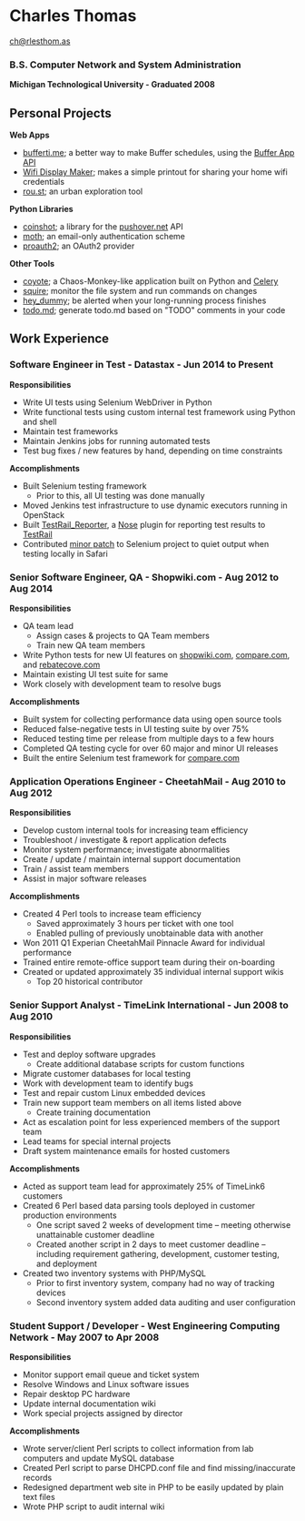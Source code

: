 # Charles Thomas
[ch@rlesthom.as](mailto:ch@rlesthom.as)

### B.S. Computer Network and System Administration
**Michigan Technological University - Graduated 2008**

## Personal Projects
**Web Apps**

* [bufferti.me](http://www.bufferti.me); a better way to make Buffer schedules, using the [Buffer App API](http://bufferapp.com)
* [Wifi Display Maker](http://wifidisplaymaker.com); makes a simple printout for sharing your home wifi credentials
* [rou.st](http://roust.herokuapp.com); an urban exploration tool

**Python Libraries**

* [coinshot](https://pypi.python.org/pypi/coinshot); a library for the [pushover.net](http://pushover.net) API
* [moth](https://pypi.python.org/pypi/moth); an email-only authentication scheme
* [proauth2](https://pypi.python.org/pypi/proauth2); an OAuth2 provider

**Other Tools**

* [coyote](https://github.com/charlesthomas/coyote); a Chaos-Monkey-like application built on Python and [Celery](http://www.celeryproject.org/)
* [squire](https://github.com/charlesthomas/squire); monitor the file system and run commands on changes
* [hey_dummy](https://github.com/charlesthomas/hey_dummy); be alerted when your long-running process finishes
* [todo.md](https://github.com/charlesthomas/todo.md); generate todo.md based on "TODO" comments in your code

## Work Experience
### Software Engineer in Test - Datastax - Jun 2014 to Present
**Responsibilities**

* Write UI tests using Selenium WebDriver in Python
* Write functional tests using custom internal test framework using Python and shell
* Maintain test frameworks
* Maintain Jenkins jobs for running automated tests
* Test bug fixes / new features by hand, depending on time constraints

**Accomplishments**

* Built Selenium testing framework
	* Prior to this, all UI testing was done manually
* Moved Jenkins test infrastructure to use dynamic executors running in OpenStack
* Built [TestRail_Reporter](https://github.com/charlesthomas/testrail_reporter), a [Nose](https://nose.readthedocs.io/en/latest/index.html) plugin for reporting test results to [TestRail](http://www.gurock.com/testrail/)
* Contributed [minor patch](https://github.com/SeleniumHQ/selenium/pull/244) to Selenium project to quiet output when testing locally in Safari

### Senior Software Engineer, QA - Shopwiki.com - Aug 2012 to Aug 2014
**Responsibilities**

* QA team lead
	* Assign cases & projects to QA Team members
	* Train new QA team members
* Write Python tests for new UI features on [shopwiki.com](http://shopwiki.com), [compare.com](http://compare.com), and [rebatecove.com](http://rebatecove.com)
* Maintain existing UI test suite for same
* Work closely with development team to resolve bugs

**Accomplishments**

* Built system for collecting performance data using open source tools
* Reduced false-negative tests in UI testing suite by over 75%
* Reduced testing time per release from multiple days to a few hours
* Completed QA testing cycle for over 60 major and minor UI releases
* Built the entire Selenium test framework for [compare.com](http://compare.com)

### Application Operations Engineer - CheetahMail - Aug 2010 to Aug 2012
**Responsibilities**

* Develop custom internal tools for increasing team efficiency
* Troubleshoot / investigate & report application defects
* Monitor system performance; investigate abnormalities
* Create / update / maintain internal support documentation
* Train / assist team members
* Assist in major software releases

**Accomplishments**

* Created 4 Perl tools to increase team efficiency
	* Saved approximately 3 hours per ticket with one tool
	* Enabled pulling of previously unobtainable data with another
* Won 2011 Q1 Experian CheetahMail Pinnacle Award for individual performance
* Trained entire remote-office support team during their on-boarding
* Created or updated approximately 35 individual internal support wikis
	* Top 20 historical contributor

### Senior Support Analyst - TimeLink International - Jun 2008 to Aug 2010
**Responsibilities**

* Test and deploy software upgrades
	* Create additional database scripts for custom functions
* Migrate customer databases for local testing
* Work with development team to identify bugs
* Test and repair custom Linux embedded devices
* Train new support team members on all items listed above
	* Create training documentation
* Act as escalation point for less experienced members of the support team
* Lead teams for special internal projects
* Draft system maintenance emails for hosted customers

**Accomplishments**

* Acted as support team lead for approximately 25% of TimeLink6 customers
* Created 6 Perl based data parsing tools deployed in customer production environments
	* One script saved 2 weeks of development time – meeting otherwise unattainable customer deadline
	* Created another script in 2 days to meet customer deadline – including requirement gathering, development, customer testing, and deployment
* Created two inventory systems with PHP/MySQL
	* Prior to first inventory system, company had no way of tracking devices
	* Second inventory system added data auditing and user configuration

### Student Support / Developer - West Engineering Computing Network - May 2007 to Apr 2008
**Responsibilities**

* Monitor support email queue and ticket system
* Resolve Windows and Linux software issues
* Repair desktop PC hardware
* Update internal documentation wiki
* Work special projects assigned by director

**Accomplishments**

* Wrote server/client Perl scripts to collect information from lab computers and update MySQL database
* Created Perl script to parse DHCPD.conf file and find missing/inaccurate records
* Redesigned department web site in PHP to be easily updated by plain text files
* Wrote PHP script to audit internal wiki
